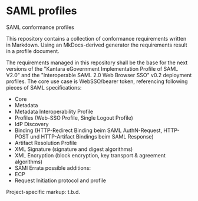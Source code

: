# SAML profiles
SAML conformance profiles

This repository contains a collection of conformance requirements written in Markdown. Using an MkDocs-derived generator the requirements result in a profile document.

The requirements managed in this repository shall be the base for the next versions of the "Kantara eGovernment Implementation Profile of SAML V2.0" and the "Interoperable SAML 2.0 Web Browser SSO" v0.2 deployment profiles. The core use case is WebSSO/bearer token, referencing following pieces of SAML specifications:
*	Core
*	Metadata
*	Metadata Interoperability Profile
*	Profiles (Web-SSO Profile, Single Logout Profile)
*	IdP Discovery
*	Binding (HTTP-Redirect Binding beim SAML AuthN-Request, HTTP-POST und HTTP-Artifact Bindings beim SAML Response)
*	Artifact Resolution Profile
*	XML Signature (signature and digest algorithms)
*	XML Encryption (block encryption, key transport & agreement algorithms)
*	SAMl Errata
possible additions:
* ECP 
* Request Initiation protocol and profile

Project-specific markup:
t.b.d.
